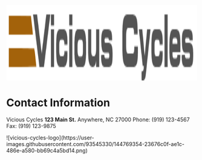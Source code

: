 <!DOCTYPE html>
<html>
<head>
    <meta charset="UTF-8">
    <meta http-equiv="X-UA-Compatible" content="IE=edge">
    <meta name="viewport" content="width=device-width, initial-scale=1.0">
<link rel="stylesheet" href="stylesheet.css" >
<title>Vicious Cycles-</title>
  <img src="vicious-cycles-logo.png" width="1000" height="200" alt="vicios-cycles-logo"
       <head>
       <style> 
  body{background: black
    color: blue}
  </style>
  </head>
  
  <h1> Contact Information</h1>
   <p>Vicious Cycles
        <strong>123 Main St.</strong>
        Anywhere, NC 27000
        Phone: (919) 123-4567 Fax: (919) 123-9875
        </p>

  </body>
    </html>
![vicious-cycles-logo](https://user-images.githubusercontent.com/93545330/144769354-23676c0f-ae1c-486e-a580-bb69c4a5bd14.png)
